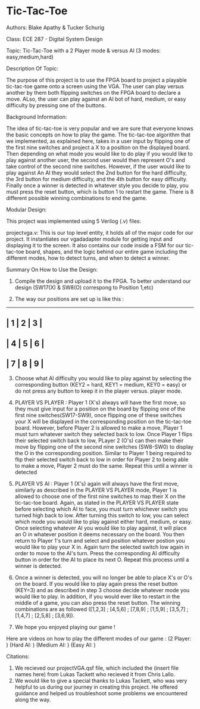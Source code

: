 # Tic-Tac-Toe

Authors: Blake Apathy & Tucker Schurig

Class: ECE 287 - Digital System Design

Topic: Tic-Tac-Toe with a 2 Player mode & versus AI (3 modes: easy,medium,hard)

Description Of Topic: 

The purpose of this project is to use the FPGA board to project a playable tic-tac-toe game onto a screen using the VGA. The user can play versus another by them both flipping switches on the FPGA board to declare a move. ALso, the user can play against an AI bot of hard, medium, or easy difficulty by pressing one of the buttons.


Background Information:

The idea of tic-tac-toe is very popular and we are sure that everyone knows the basic concepts on how to play the game. The tic-tac-toe algorithm that we implemented, as explained here, takes in a user input by flipping one of the first nine switches and project a X to a position on the displayed board. Then depending on what mode you would like to do play if you would like to play against another user, the second user would then represent O's and take control of the second nine switches. However, if the user would like to play against An AI they would select the 2nd button for the hard difficulty, the 3rd button for medium difficulty, and the 4th button for easy difficulty. Finally once a winner is detected in whatever style you decide to play, you must press the reset button, which is button 1 to restart the game. There is 8 different possible winning combinations to end the game. 

Modular Design: 

This project was implemented using 5 Verilog (.v) files:

projectvga.v: This is our top level entity, it holds all of the major code for our project. It instantiates our vgadadapter module for getting input and displaying it to the screen. It also contains our code inside a FSM for our tic-tac-toe board, shapes, and the logic behind our entire game including the different modes, how to detect turns, and when to detect a winner. 

Summary On How to Use the Design:

1. Compile the design and upload it to the FPGA. To better understand our design (SW17(X) & SW8(O) correspong to Position 1,etc)

2. The way our positions are set up is like this :
--------------------
|  1  |   2   |  3 |
--------------------
|  4  |   5   |  6 |
--------------------
|  7  |   8   |  9 |
--------------------
3. Choose what AI difficulty you would like to play against by selecting the corresponding button (KEY2 = hard, KEY1 = medium, KEY0 = easy) or do not press any button to keep it in the player versus. player mode. 

4. PLAYER VS PLAYER : Player 1 (X's) always will have the first move, so they must give input for a position on the board by flipping one of the first nine switches(SW17-SW9), once flipping one of these switches your X will be displayed in the corresponding position on the tic-tac-toe board. However, before Player 2 is allowed to make a move, Player 1 must turn whatever switch they selected back to low. Once Player 1 flips their selected switch back to low, PLayer 2 (O's) can then make their move by flipping one of the second nine switches (SW8-SW0) to display the O in the corresponding position. Similar to Player 1 being required to flip their selected switch back to low in order for Player 2 to being able to make a move, Player 2 must do the same. Repeat this until a winner is detected

5. PLAYER VS AI : Player 1 (X's) again will always have the first move, similarly as described in the PLAYER VS PLAYER mode, Player 1 is allowed to choose one of the first nine switches to map their X on the tic-tac-toe board. Again, as stated in the PLAYER VS PLAYER state before selecting which AI to face, you must turn whichever switch you turned high back to low. After turning this switch to low, you can select which mode you would like to play against either hard, medium, or easy. Once selecting whatever AI you would like to play against, it will place an O in whatever position it deems necessary on the board. You then return to Player 1's turn and select and position whatever postion you would like to play your X in. Again turn the selected switch low again in order to move to the AI's turn. Press the corresponding AI difficulty button in order for the AI to place its next O. Repeat this process until a winner is detected.

6. Once a winner is detected, you will no longer be able to place X's or O's on the board. If you would like to play again press the reset button (KEY=3) and as described in step 3 choose decide whatever mode you would like to play. In addition, if you would ever like to restart in the middle of a game, you can also press the reset button. The winning combinations are as followed ([1,2,3] ; [4,5,6] ; [7,8,9] ; [1,5,9] ; [3,5,7] ; [1,4,7] ; [2,5,8] ; [3,6,9]).

7. We hope you enjoyed playing our game !



Here are videos on how to play the different modes of our game :
(2 Player: )
(Hard AI: )
(Medium AI: )
(Easy AI: )

Citations:
1. We recieved our projectVGA.qsf file, which included the (insert file names here) from Lukas Tackett who recieved it from Chris Lallo.
2. We would like to give a special thanks to Lukas Tackett, who was very helpful to us during our journey in creating this project. He offered guidance and helped us troubleshoot some problems we encountered along the way.




